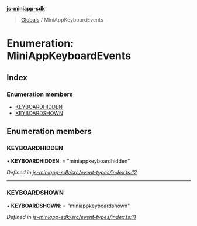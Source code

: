 **[js-miniapp-sdk](../README.md)**

> [Globals](../README.md) / MiniAppKeyboardEvents

# Enumeration: MiniAppKeyboardEvents

## Index

### Enumeration members

* [KEYBOARDHIDDEN](miniappkeyboardevents.md#keyboardhidden)
* [KEYBOARDSHOWN](miniappkeyboardevents.md#keyboardshown)

## Enumeration members

### KEYBOARDHIDDEN

•  **KEYBOARDHIDDEN**:  = "miniappkeyboardhidden"

*Defined in [js-miniapp-sdk/src/event-types/index.ts:12](https://github.com/rakutentech/js-miniapp/blob/4d58a2f/js-miniapp-sdk/src/event-types/index.ts#L12)*

___

### KEYBOARDSHOWN

•  **KEYBOARDSHOWN**:  = "miniappkeyboardshown"

*Defined in [js-miniapp-sdk/src/event-types/index.ts:11](https://github.com/rakutentech/js-miniapp/blob/4d58a2f/js-miniapp-sdk/src/event-types/index.ts#L11)*
